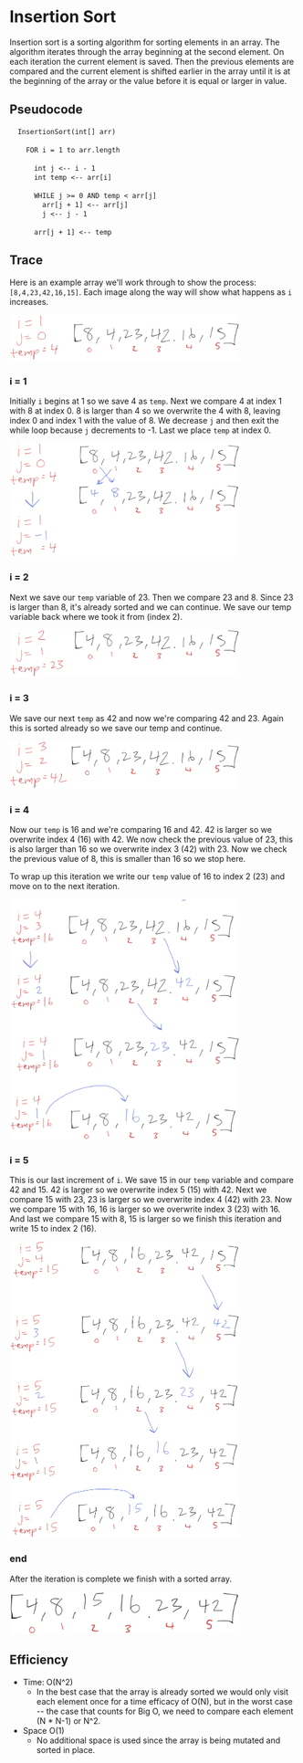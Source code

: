 
<style>
  img {
    max-width: 80%;
  }
</style>

# Insertion Sort

Insertion sort is a sorting algorithm for sorting elements in an array. The algorithm iterates through the array beginning at the second element. On each iteration the current element is saved. Then the previous elements are compared and the current element is shifted earlier in the array until it is at the beginning of the array or the value before it is equal or larger in value. 

## Pseudocode

```
  InsertionSort(int[] arr)

    FOR i = 1 to arr.length

      int j <-- i - 1
      int temp <-- arr[i]

      WHILE j >= 0 AND temp < arr[j]
        arr[j + 1] <-- arr[j]
        j <-- j - 1

      arr[j + 1] <-- temp
```

## Trace

Here is an example array we'll work through to show the process: `[8,4,23,42,16,15]`. Each image along the way will show what happens as `i` increases.

[![image 1](./images/insertion-sort-blog/insertion-sort-01.png)](./images/insertion-sort-blog/insertion-sort-01.png)

### i = 1

Initially `i` begins at 1 so we save 4 as `temp`. Next we compare 4 at index 1 with 8 at index 0. 8 is larger than 4 so we overwrite the 4 with 8, leaving index 0 and index 1 with the value of 8. We decrease `j` and then exit the while loop because `j` decrements to -1. Last we place `temp` at index 0.

[![image 1](./images/insertion-sort-blog/insertion-sort-02.png)](./images/insertion-sort-blog/insertion-sort-02.png)

### i = 2

Next we save our `temp` variable of 23. Then we compare 23 and 8. Since 23 is larger than 8, it's already sorted and we can continue. We save our temp variable back where we took it from (index 2).

[![image 1](./images/insertion-sort-blog/insertion-sort-03.png)](./images/insertion-sort-blog/insertion-sort-03.png)

### i = 3

We save our next `temp` as 42 and now we're comparing 42 and 23. Again this is sorted already so we save our temp and continue.

[![image 1](./images/insertion-sort-blog/insertion-sort-04.png)](./images/insertion-sort-blog/insertion-sort-04.png)

### i = 4

Now our `temp` is 16 and we're comparing 16 and 42. 42 is larger so we overwrite index 4 (16) with 42. We now check the previous value of 23, this is also larger than 16 so we overwrite index 3 (42) with 23. Now we check the previous value of 8, this is smaller than 16 so we stop here. 

To wrap up this iteration we write our `temp` value of 16 to index 2 (23) and move on to the next iteration.

[![image 1](./images/insertion-sort-blog/insertion-sort-05.png)](./images/insertion-sort-blog/insertion-sort-05.png)

### i = 5

This is our last increment of `i`. We save 15 in our `temp` variable and compare 42 and 15. 42 is larger so we overwrite index 5 (15) with 42. Next we compare 15 with 23, 23 is larger so we overwrite index 4 (42) with 23. Now we compare 15 with 16, 16 is larger so we overwrite index 3 (23) with 16. And last we compare 15 with 8, 15 is larger so we finish this iteration and write 15 to index 2 (16).

[![image 1](./images/insertion-sort-blog/insertion-sort-06.png)](./images/insertion-sort-blog/insertion-sort-06.png)

### end

After the iteration is complete we finish with a sorted array.

[![image 1](./images/insertion-sort-blog/insertion-sort-07.png)](./images/insertion-sort-blog/insertion-sort-07.png)

## Efficiency

- Time: O(N^2)
  - In the best case that the array is already sorted we would only visit each element once for a time efficacy of O(N), but in the worst case -- the case that counts for Big O, we need to compare each element (N * N-1) or N^2.
- Space O(1)
  - No additional space is used since the array is being mutated and sorted in place.
